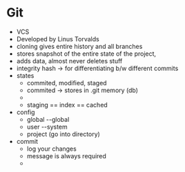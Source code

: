 # Git
- VCS
- Developed by Linus Torvalds
- cloning gives entire history and all branches
- stores snapshot of the entire state of the project, 
- adds data, almost never deletes stuff
- integrity hash -> for differentiating b/w different commits
- states
  - commited, modified, staged
  - commited -> stores in .git memory (db)
  - 
  - staging == index == cached
- config
  - global --global
  - user --system
  - project (go into directory)
- commit 
  - log your changes
  - message is always required
  - 